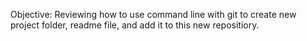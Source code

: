 Objective: 
Reviewing how to use command line with git to create new project folder, readme file, and add it to this new repositiory. 